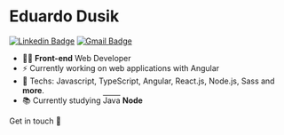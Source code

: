 # Eduardo Dusik

[![Linkedin Badge](https://img.shields.io/badge/-LinkedIn-79C0F2?style=flat-square&logo=Linkedin&logoColor=white&link=https://www.linkedin.com/in/eduardo-dos-santos-dusik-095100120/)](https://www.linkedin.com/in/eduardo-dos-santos-dusik-095100120/)
[![Gmail Badge](https://img.shields.io/badge/-Gmail-79C0F2?style=flat-square&logo=Gmail&logoColor=white&link=mailto:eduardodusik@gmail.com)](mailto:eduardodusik@gmail.com)
<!-- [![Website shields.io](https://img.shields.io/website-up-down-green-red/http/shields.io.svg-style=flat)](https://portfolio-eduardo-dusik.herokuapp.com/) -->

- :man_technologist: **Front-end** Web Developer
- :zap: Currently working on web applications with Angular
- :rocket: Techs: Javascript, TypeScript, Angular, React.js, Node.js, Sass and **more**.
- :books: Currently studying <span style="text-decoration: overline;">Java</span> <b>Node</b>

Get in touch :wave:
